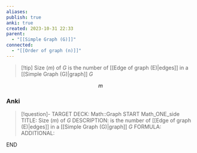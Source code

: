 ```yaml
---
aliases: 
publish: true
anki: true
created: 2023-10-31 22:33
parent:
  - "[[Simple Graph (G)]]"
connected:
  - "[[Order of graph (n)]]"
---
```


> [!tip] Size ($m$) of $G$
> is the number of [[Edge of graph (E)|edges]] in a [[Simple Graph (G)|graph]] $G$

$$m$$

### Anki
> [!question]-
TARGET DECK: Math::Graph
START
Math_ONE_side
TITLE: Size ($m$) of $G$
DESCRIPTION: is the number of [[Edge of graph (E)|edges]] in a [[Simple Graph (G)|graph]] $G$
FORMULA: 
ADDITIONAL:
<!--ID: 1699164832914-->
END










